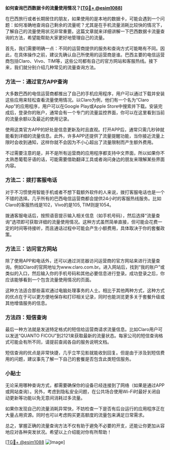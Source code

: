 **如何查询巴西数据卡的流量使用情况？[[TG💪+ @esim1088](https://t.me/s/esim1088)]**

在巴西旅行或者长期居住的朋友，如果使用的是本地的数据卡，可能会遇到一个问题：如何准确地查询自己剩余的流量呢？尤其是在手机流量消耗比较快的情况下，了解自己的流量使用状况非常重要。这篇文章就来详细讲解一下巴西数据卡流量查询的方法，希望能帮助大家更好地管理自己的流量。

首先，我们需要明确一点：不同的运营商提供的服务和查询方式可能略有不同。因此，在具体操作之前，建议先确认自己所使用的运营商是谁。巴西主要的电信运营商包括Claro、Vivo、TIM等，这些公司都有自己的官方网站和客服热线。接下来，我们就分别介绍几种常见的流量查询方法。

### 方法一：通过官方APP查询

大多数巴西的电信运营商都推出了自己的手机应用程序，用户可以通过下载并安装这些应用来轻松查看流量使用情况。以Claro为例，他们有一个名为“Claro App”的应用程序，用户可以在Google Play或Apple Store中搜索并下载。安装完成后，登录你的账户，通常会有一个专门的流量监控界面，你可以在这里看到当前的流量余额以及最近的使用记录。

使用这类官方APP的好处是信息更新及时且直观。打开APP后，通常只需几秒钟就能看到详细的流量信息。此外，许多APP还提供了流量提醒功能，当你接近流量上限时会收到通知，这样你就不会因为不小心超出了流量限制而产生额外费用。

不过需要注意的是，并不是所有运营商的应用程序都支持中文界面，所以如果你不太熟悉葡萄牙语的话，可能需要借助翻译工具或者询问身边的朋友来理解某些界面内容。

### 方法二：拨打客服电话

对于不习惯使用智能手机或者不想下载额外软件的人来说，拨打客服电话也是一个不错的选择。几乎所有的巴西电信运营商都会提供24小时的客服热线服务。比如Claro的客服热线是102，Vivo的是105, TIM则是1054。

拨通客服电话后，按照语音提示输入相关信息（如手机号码），然后选择“流量查询”选项即可获取详细的流量使用情况。这种方式虽然简单直接，但可能会花费一定的时间等待接听，而且通话过程中可能会产生小额费用，具体取决于你的套餐政策。

### 方法三：访问官方网站

除了使用APP和电话外，还可以通过浏览器访问运营商的官方网站来进行流量查询。例如Claro的官网地址为www.claro.com.br。进入网站后，找到“我的账户”或类似的入口，然后输入你的手机号码和其他必要信息进行登录。成功登录之后，你应该能够看到一个包含流量使用情况的页面。

这种方法适合那些喜欢通过电脑处理事务的人士。相比于其他两种方式，这种方式的优点在于可以更方便地保存和打印相关记录，同时也能浏览更多关于套餐升级或其他增值服务的信息。

### 方法四：短信查询

最后一种方法就是发送特定格式的短信给运营商请求流量信息。比如Claro用户可以发送“QUANTO FICOU”到2121来获取最新的流量状态。每家公司的短信查询格式可能会有所不同，请提前查阅各自的服务说明文档。

短信查询的优点是非常快捷，几乎立竿见影就能收到回复。但是由于涉及到短信费用的问题，建议事先了解一下自己的套餐是否包含此类短信服务。

### 小贴士

无论采用哪种查询方式，都需要确保你的设备已经连接到了网络（如果是通过APP或网站查询）。另外，考虑到隐私安全问题，在公共场合使用Wi-Fi时最好关闭自动更新等功能以免无意间消耗过多流量。

如果你发现自己的流量消耗异常快，不妨检查一下是否有后台运行的应用程序正在大量占用资源。同时也可以考虑购买更高额度的流量包来满足日常需求。

总之，掌握正确的流量查询方法不仅有助于避免不必要的开支，还能让你更加从容地应对各种突发状况。希望以上介绍能对你有所帮助！

[[TG💪+ @esim1088](https://t.me/s/esim1088) ![Image](https://i.postimg.cc/4NQfJmqS/Snipaste-2025-05-13-00-14-12.png)]